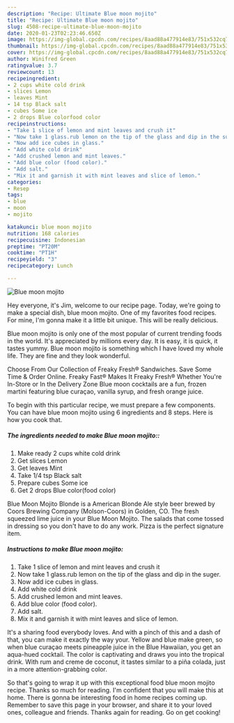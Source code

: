 ```yaml
---
description: "Recipe: Ultimate Blue moon mojito"
title: "Recipe: Ultimate Blue moon mojito"
slug: 4508-recipe-ultimate-blue-moon-mojito
date: 2020-01-23T02:23:46.650Z
image: https://img-global.cpcdn.com/recipes/8aad88a477914e83/751x532cq70/blue-moon-mojito-recipe-main-photo.jpg
thumbnail: https://img-global.cpcdn.com/recipes/8aad88a477914e83/751x532cq70/blue-moon-mojito-recipe-main-photo.jpg
cover: https://img-global.cpcdn.com/recipes/8aad88a477914e83/751x532cq70/blue-moon-mojito-recipe-main-photo.jpg
author: Winifred Green
ratingvalue: 3.7
reviewcount: 13
recipeingredient:
- 2 cups white cold drink
- slices Lemon
- leaves Mint
- 14 tsp Black salt
- cubes Some ice
- 2 drops Blue colorfood color
recipeinstructions:
- "Take 1 slice of lemon and mint leaves and crush it"
- "Now take 1 glass.rub lemon on the tip of the glass and dip in the suger."
- "Now add ice cubes in glass."
- "Add white cold drink"
- "Add crushed lemon and mint leaves."
- "Add blue color (food color)."
- "Add salt."
- "Mix it and garnish it with mint leaves and slice of lemon."
categories:
- Resep
tags:
- blue
- moon
- mojito

katakunci: blue moon mojito
nutrition: 168 calories
recipecuisine: Indonesian
preptime: "PT20M"
cooktime: "PT1H"
recipeyield: "3"
recipecategory: Lunch

---
```



![Blue moon mojito](https://img-global.cpcdn.com/recipes/8aad88a477914e83/751x532cq70/blue-moon-mojito-recipe-main-photo.jpg)

Hey everyone, it's Jim, welcome to our recipe page. Today, we're going to make a special dish, blue moon mojito. One of my favorites food recipes. For mine, I'm gonna make it a little bit unique. This will be really delicious.

Blue moon mojito is only one of the most popular of current trending foods in the world. It's appreciated by millions every day. It is easy, it is quick, it tastes yummy. Blue moon mojito is something which I have loved my whole life. They are fine and they look wonderful.

Choose From Our Collection of Freaky Fresh® Sandwiches. Save Some Time &amp; Order Online. Freaky Fast® Makes It Freaky Fresh® Whether You&#39;re In-Store or In the Delivery Zone Blue moon cocktails are a fun, frozen martini featuring blue curaçao, vanilla syrup, and fresh orange juice.


To begin with this particular recipe, we must prepare a few components. You can have blue moon mojito using 6 ingredients and 8 steps. Here is how you cook that.

##### The ingredients needed to make Blue moon mojito::

1. Make ready 2 cups white cold drink
1. Get slices Lemon
1. Get leaves Mint
1. Take 1/4 tsp Black salt
1. Prepare cubes Some ice
1. Get 2 drops Blue color(food color)


Blue Moon Mojito Blonde is a American Blonde Ale style beer brewed by Coors Brewing Company (Molson-Coors) in Golden, CO. The fresh squeezed lime juice in your Blue Moon Mojito. The salads that come tossed in dressing so you don&#39;t have to do any work. Pizza is the perfect signature item. 

##### Instructions to make Blue moon mojito:

1. Take 1 slice of lemon and mint leaves and crush it
1. Now take 1 glass.rub lemon on the tip of the glass and dip in the suger.
1. Now add ice cubes in glass.
1. Add white cold drink
1. Add crushed lemon and mint leaves.
1. Add blue color (food color).
1. Add salt.
1. Mix it and garnish it with mint leaves and slice of lemon.


It&#39;s a sharing food everybody loves. And with a pinch of this and a dash of that, you can make it exactly the way your. Yellow and blue make green, so when blue curaçao meets pineapple juice in the Blue Hawaiian, you get an aqua-hued cocktail. The color is captivating and draws you into the tropical drink. With rum and creme de coconut, it tastes similar to a piña colada, just in a more attention-grabbing color. 

So that's going to wrap it up with this exceptional food blue moon mojito recipe. Thanks so much for reading. I'm confident that you will make this at home. There is gonna be interesting food in home recipes coming up. Remember to save this page in your browser, and share it to your loved ones, colleague and friends. Thanks again for reading. Go on get cooking!
